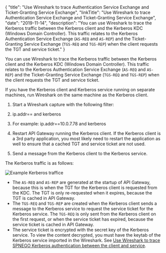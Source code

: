 {
"title": "Use Wireshark to trace Authentication Service Exchange and Ticket-Granting Service Exchange",
"linkTitle": "Use Wireshark to trace Authentication Service Exchange and Ticket-Granting Service Exchange",
"date": "2019-11-14",
"description": "You can use Wireshark to trace the Kerberos traffic between the Kerberos client and the Kerberos KDC (Windows Domain Controller). This traffic relates to the Kerberos Authentication Service Exchange (`AS-REQ` and `AS-REP`) and the Ticket-Granting Service Exchange (`TGS-REQ` and `TGS-REP`) when the client requests the TGT and service ticket."
}
﻿

You can use Wireshark to trace the Kerberos traffic between the Kerberos client and the Kerberos KDC (Windows Domain Controller). This traffic relates to the Kerberos Authentication Service Exchange (`AS-REQ` and `AS-REP`) and the Ticket-Granting Service Exchange (`TGS-REQ` and `TGS-REP`) when the client requests the TGT and service ticket.

If you have the Kerberos client and Kerberos service running on separate machines, run Wireshark on the same machine as the Kerberos client.

1.  Start a Wireshark capture with the following filter:
2.  ip.addr==<ip address of the Windows Domain Controller> and kerberos

3.  For example: ip.addr==10.0.7.78 and kerberos
4.  Restart API Gateway running the Kerberos client. If the Kerberos client is a 3rd party application, you most likely need to restart the application as well to ensure that a cached TGT and service ticket are not used.
5.  Send a message from the Kerberos client to the Kerberos service.

The Kerberos traffic is as follows:

![Example Kerberos traffice](/Images/IntegrationGuides/KerberosIntegration/Wireshark/wireshark_auth_svc_ex_ticket.png)

-   The `AS-REQ` and `AS-REP` are generated at the startup of API Gateway, because this is when the TGT for the Kerberos client is requested from the KDC. The TGT is only re-requested when it expires, because the TGT is cached in API Gateway.
-   The `TGS-REQ` and `TGS-REP` are created when the Kerberos client sends a message to the Kerberos service to request the service ticket for the Kerberos service. The `TGS-REQ` is only sent from the Kerberos client on the first request, or when the service ticket has expired, because the service ticket is cached in API Gateway.
-   The service ticket is encrypted with the secret key of the Kerberos service. To view the content decrypted, you must have the keytab of the Kerberos service imported in the Wireshark. See [Use Wireshark to trace SPNEGO Kerberos authentication between the client and service](wireshark_tracing_for_spnego_kerberos_auth_between.htm#Import_a_Kerberos_service_keytab_file_into_Wireshark).

